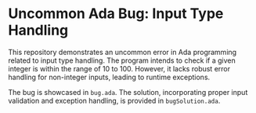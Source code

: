 # Uncommon Ada Bug: Input Type Handling

This repository demonstrates an uncommon error in Ada programming related to input type handling. The program intends to check if a given integer is within the range of 10 to 100.  However, it lacks robust error handling for non-integer inputs, leading to runtime exceptions.

The bug is showcased in `bug.ada`. The solution, incorporating proper input validation and exception handling, is provided in `bugSolution.ada`.